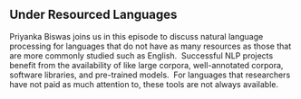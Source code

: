 ## Under Resourced Languages 

 Priyanka Biswas joins us in this episode to discuss natural language processing for languages that do not have as many resources as those that are more commonly studied such as English.  Successful NLP projects benefit from the availability of like large corpora, well-annotated corpora, software libraries, and pre-trained models.  For languages that researchers have not paid as much attention to, these tools are not always available.

